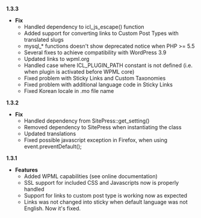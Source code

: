 **1.3.3**

* **Fix**
	* Handled dependency to icl_js_escape() function
	* Added support for converting links to Custom Post Types with translated slugs
	* mysql_* functions doesn't show deprecated notice when PHP >= 5.5
	* Several fixes to achieve compatibility with WordPress 3.9
	* Updated links to wpml.org
	* Handled case where ICL_PLUGIN_PATH constant is not defined (i.e. when plugin is activated before WPML core)
	* Fixed problem with Sticky Links and Custom Taxonomies
	* Fixed problem with additional language code in Sticky Links
	* Fixed Korean locale in .mo file name

**1.3.2**

* **Fix**
	* Handled dependency from SitePress::get_setting()
	* Removed dependency to SitePress when instantiating the class
	* Updated translations
	* Fixed possible javascript exception in Firefox, when using event.preventDefault();

**1.3.1**

* **Features**
	* Added WPML capabilities (see online documentation)
	* SSL support for included CSS and Javascripts now is properly handled
	* Support for links to custom post type is working now as expected
	* Links was not changed into sticky when default language was not English. Now it's fixed.
